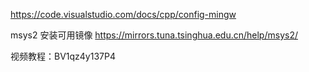 
https://code.visualstudio.com/docs/cpp/config-mingw

msys2 安装可用镜像 https://mirrors.tuna.tsinghua.edu.cn/help/msys2/

视频教程：BV1qz4y137P4
